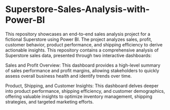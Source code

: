 # Superstore-Sales-Analysis-with-Power-BI
This repository showcases an end-to-end sales analysis project for a fictional Superstore using Power BI. The project analyzes sales, profit, customer behavior, product performance, and shipping efficiency to derive actionable insights.
This repository contains a comprehensive analysis of Superstore sales data, presented through two interactive dashboards:

Sales and Profit Overview: This dashboard provides a high-level summary of sales performance and profit margins, allowing stakeholders to quickly assess overall business health and identify trends over time.

Product, Shipping, and Customer Insights: This dashboard delves deeper into product performance, shipping efficiency, and customer demographics, offering valuable insights to optimize inventory management, shipping strategies, and targeted marketing efforts.
